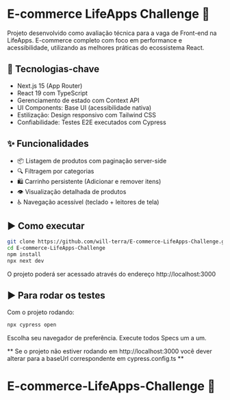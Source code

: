 # E-commerce LifeApps Challenge 🛒

Projeto desenvolvido como avaliação técnica para a vaga de Front-end na LifeApps. E-commerce completo com foco em performance e acessibilidade, utilizando as melhores práticas do ecossistema React.

## 🚀 Tecnologias-chave

- Next.js 15 (App Router)
- React 19 com TypeScript
- Gerenciamento de estado com Context API
- UI Components: Base UI (acessibilidade nativa)
- Estilização: Design responsivo com Tailwind CSS
- Confiabilidade: Testes E2E executados com Cypress

## ✨ Funcionalidades

- 📦 Listagem de produtos com paginação server-side
- 🔍 Filtragem por categorias
- 🛍️ Carrinho persistente (Adicionar e remover itens)
- 👁️ Visualização detalhada de produtos
- ♿ Navegação acessível (teclado + leitores de tela)

## ▶️ Como executar

```bash
git clone https://github.com/will-terra/E-commerce-LifeApps-Challenge.git
cd E-commerce-LifeApps-Challenge
npm install
npx next dev
```
O projeto poderá ser acessado através do endereço http://localhost:3000

## ▶️ Para rodar os testes

Com o projeto rodando:
```bash
npx cypress open
```

Escolha seu navegador de preferência.
Execute todos Specs um a um.

** Se o projeto não estiver rodando em http://localhost:3000 você dever alterar para a baseUrl correspondente em cypress.config.ts **

# E-commerce-LifeApps-Challenge 🛒
